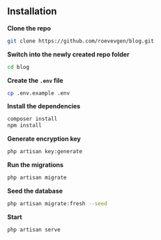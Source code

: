 ## Installation

**Clone the repo**

```bash
git clone https://github.com/roevevgen/blog.git
```
**Switch into the newly created repo folder**

```bash
cd blog
```
**Create the `.env` file**

```bash
cp .env.example .env
```
**Install the dependencies**

```bash
composer install
npm install
```

**Generate encryption key**

```bash
php artisan key:generate
```
**Run the migrations**

```bash
php artisan migrate
```

**Seed the database**

```bash
php artisan migrate:fresh --seed
```

**Start**
```bash
php artisan serve
```

